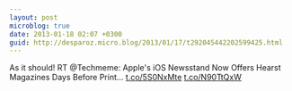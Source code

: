 ```yaml
---
layout: post
microblog: true
date: 2013-01-18 02:07 +0300
guid: http://desparoz.micro.blog/2013/01/17/t292045442202599425.html
---
```

As it should! RT @Techmeme: Apple's iOS Newsstand Now Offers Hearst Magazines Days Before Print... [t.co/5S0NxMte](http://t.co/5S0NxMte) [t.co/N90TtQxW](http://t.co/N90TtQxW)
